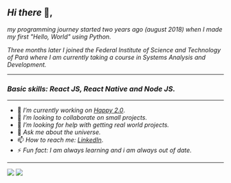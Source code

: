 <div float="left">

## _Hi there_ 👋,

_my programming journey started two years ago (august 2018) when I made my first "Hello, World" using Python._

_Three months later I joined the Federal Institute of Science and Technology of Pará where I am currently taking a course in Systems Analysis and Development._

---

### _Basic skills: React JS, React Native and Node JS._

---

- 🔭 _I’m currently working on_ [_Happy 2.0_](https://github.com/pgThiago/next-level-week-3.0). 
- 👯 _I’m looking to collaborate on small projects._
- 🤔 _I’m looking for help with getting real world projects._
- 💬 _Ask me about the universe._
- 📫 _How to reach me:_ [_LinkedIn_](https://www.linkedin.com/in/thiago-silva-bb2b67185/).  
- ⚡ _Fun fact: I am always learning and i am always out of date._

</div>

---

<div float="right">

<img src="https://github-readme-stats.vercel.app/api?username=pgthiago&theme=midnight-purple&include_all_commits=true" />

<img src="https://github-readme-stats.vercel.app/api/top-langs/?username=pgthiago&layout=compact&theme=midnight-purple" />

</div>
